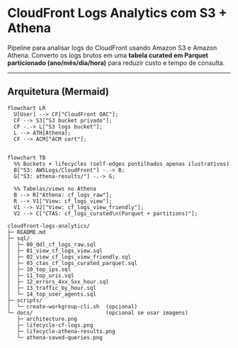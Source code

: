 # CloudFront Logs Analytics com S3 + Athena

Pipeline para analisar logs do CloudFront usando Amazon S3 e Amazon Athena.
Converto os logs brutos em uma **tabela curated em Parquet particionado (ano/mês/dia/hora)** para reduzir custo e tempo de consulta.

---

## Arquitetura (Mermaid)
```mermaid
flowchart LR
  U[User] --> CF["CloudFront OAC"];
  CF --> S3["S3 bucket privado"];
  CF -.-> L["S3 logs bucket"];
  L --> ATH[Athena];
  CF --> ACM["ACM cert"];


flowchart TB
  %% Buckets + lifecycles (self-edges pontilhados apenas ilustrativos)
  B["S3: AWSLogs/CloudFront"] -.-> B;
  G["S3: athena-results/"] -.-> G;

  %% Tabelas/views no Athena
  B --> R["Athena: cf_logs_raw"];
  R --> V1["View: cf_logs_view"];
  V1 --> V2["View: cf_logs_view_friendly"];
  V2 --> C["CTAS: cf_logs_curated\n(Parquet + partitions)"];
```

```text
cloudfront-logs-analytics/
├─ README.md
├─ sql/
│  ├─ 00_ddl_cf_logs_raw.sql
│  ├─ 01_view_cf_logs_view.sql
│  ├─ 02_view_cf_logs_view_friendly.sql
│  ├─ 03_ctas_cf_logs_curated_parquet.sql
│  ├─ 10_top_ips.sql
│  ├─ 11_top_uris.sql
│  ├─ 12_errors_4xx_5xx_hour.sql
│  ├─ 13_traffic_by_hour.sql
│  └─ 14_top_user_agents.sql
├─ scripts/
│  └─ create-workgroup-cli.sh  (opcional)
└─ docs/                       (opcional se usar imagens)
   ├─ architecture.png
   ├─ lifecycle-cf-logs.png
   ├─ lifecycle-athena-results.png
   └─ athena-saved-queries.png
```
